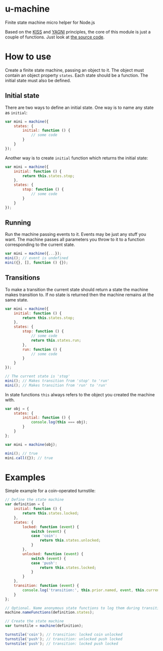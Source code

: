 # u-machine

Finite state machine micro helper for Node.js

Based on the [KISS](https://en.wikipedia.org/wiki/KISS_principle) and [YAGNI](https://en.wikipedia.org/wiki/You_aren't_gonna_need_it) principles, the core of this module is just a couple of functions. Just look at [the source code](https://github.com/DmitryMyadzelets/u-machine/blob/master/index.js).

# How to use

Create a finite state machine, passing an object to it. The object must contain an object property `states`. Each state should be a function. The initial state must also be defined. 

## Initial state

There are two ways to define an initial state. One way is to name any state as `initial`:

```javascript
var mini = machine({
    states: {
        initial: function () {
            // some code
        }
    }
});
```

Another way is to create `initial` function which returns the initial state:

```javascript
var mini = machine({
    initial: function () {
        return this.states.stop;
    },
    states: {
        stop: function () {
            // some code
        }
    }
});
```

## Running

Run the machine passing events to it. Events may be just any stuff you want. The machine passes all parameters you throw to it to a function corresponding to the current state.

```javascript
var mini = machine({...});
mini(); // event is undefined
mini({}, [], function () {});
```
## Transitions

To make a transition the current state should return a state the machine makes transition to. If no state is returned then the machine remains at the same state.

```javascript
var mini = machine({
    initial: function () {
        return this.states.stop;
    },
    states: {
        stop: function () {
            // some code
            return this.states.run;
        },
        run: function () {
            // some code
        }
    }
});

// The current state is 'stop'
mini(); // Makes transition from 'stop' to 'run'
mini(); // Makes transition from 'run' to 'run'
```

In state functions `this` always refers to the object you created the machine with.

```javascript
var obj = {
    states: {
        initial: function () {
            console.log(this === obj);
        }
    }
};

var mini = machine(obj);

mini(); // true
mini.call({}); // true
```

# Examples

Simple example for a coin-operated turnstile:

```javascript
// Define the state machine
var definition = {
    initial: function () {
        return this.states.locked;
    },
    states: {
        locked: function (event) {
            switch (event) {
            case 'coin':
                return this.states.unlocked;
            }
        },
        unlocked: function (event) {
            switch (event) {
            case 'push':
                return this.states.locked;
            }
        }
    },
    transition: function (event) {
        console.log('transition:', this.prior.named, event, this.current.named);
    }
};

// Optional. Name anonymous state functions to log them during transitions
machine.nameFunctions(definition.states);

// Create the state machine
var turnstile = machine(definition);

turnstile('coin'); // transition: locked coin unlocked
turnstile('push'); // transition: unlocked push locked
turnstile('push'); // transition: locked push locked
```
